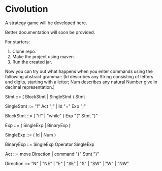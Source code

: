 # Civolution
A strategy game will be developed here.

Better documentation will soon be provided.

For starters:

1. Clone repo.
2. Make the project using maven.
3. Run the created jar.

Now you can try out what happens when you enter commands using the following abstract grammar:
(Id describes any String consisting of letters and digits, starting with a letter;
Num describes any natural Number give in decimal representation.)

  Stmt       ::= ( BlockStmt | SingleStmt ) Stmt
  
  SingleStmt ::= "!" Act ";" | Id "=" Exp ";"
  
  BlockStmt  ::= ( "if" | "while" ) Exp "{" Stmt "}"


  Exp       ::= ( SingleExp | BinaryExp )
  
  SingleExp ::= ( Id | Num ) 
  
  BinaryExp ::= SingleExp Operator SingleExp
  

  Act       ::= move Direction | command "{" Stmt "}"
  
  Direction ::= "N" | "NE" | "E" | "SE"
              | "S" | "SW" | "W" | "NW"

